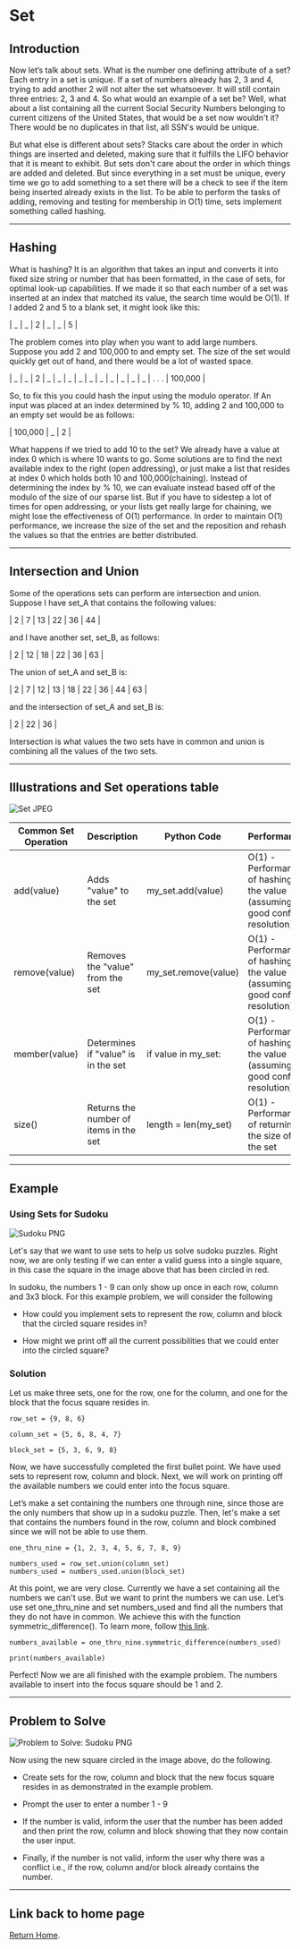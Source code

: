 # Set

## Introduction

Now let’s talk about sets. What is the number one defining attribute of a set? Each entry in a set is unique. If a set of numbers already has 2, 3 and 4, trying to add another 2 will not alter the set whatsoever. It will still contain three entries: 2, 3 and 4. So what would an example of a set be? Well, what about a list containing all the current Social Security Numbers belonging to current citizens of the United States, that would be a set now wouldn't it? There would be no duplicates in that list, all SSN's would be unique.

But what else is different about sets? Stacks care about the order in which things are inserted and deleted, making sure that it fulfills the LIFO behavior that it is meant to exhibit. But sets don't care about the order in which things are added and deleted. But since everything in a set must be unique, every time we go to add something to a set there will be a check to see if the item being inserted already exists in the list. To be able to perform the tasks of adding, removing and testing for membership in O(1) time, sets implement something called hashing.

***

## Hashing

What is hashing? It is an algorithm that takes an input and converts it into fixed size string or number that has been formatted, in the case of sets, for optimal look-up capabilities. If we made it so that each number of a set was inserted at an index that matched its value, the search time would be O(1). If I added 2 and 5 to a blank set, it might look like this:

| _ | _ | 2 | _ | _ | 5 |

The problem comes into play when you want to add large numbers. Suppose you add 2 and 100,000 to and empty set. The size of the set would quickly get out of hand, and there would be a lot of wasted space.

| _ | _ | 2 | _ | _ | _ | _ | _ | _ | _ | _ | _ | _ | . . . | 100,000 | 

So, to fix this you could hash the input using the modulo operator. If An input was placed at an index determined by % 10, adding 2 and 100,000 to an empty set would be as follows:

| 100,000 | _ | 2 |

What happens if we tried to add 10 to the set? We already have a value at index 0 which is where 10 wants to go. Some solutions are to find the next available index to the right (open addressing), or just make a list that resides at index 0 which holds both 10 and 100,000(chaining). Instead of determining the index by % 10, we can evaluate instead based off of the modulo of the size of our sparse list. But if you have to sidestep a lot of times for open addressing, or your lists get really large for chaining, we might lose the effectiveness of O(1) performance. In order to maintain O(1) performance, we increase the size of the set and the reposition and rehash the values so that the entries are better distributed. 

***

## Intersection and Union

Some of the operations sets can perform are intersection and union. Suppose I have set_A that contains the following values:

| 2 | 7 | 13 | 22 | 36 | 44 |

and I have another set, set_B, as follows:

| 2 | 12 | 18 | 22 | 36 | 63 |

The union of set_A and set_B is:

| 2 | 7 | 12 | 13 | 18 | 22 | 36 | 44 | 63 |

and the intersection of set_A and set_B is:

| 2 | 22 | 36 |

Intersection is what values the two sets have in common and union is combining all the values of the two sets.

***

## Illustrations and Set operations table

![Set JPEG](set.jpg)

| Common Set Operation | Description | Python Code | Performance |
| ----------------------- | ----------- | ----------- | ----------- |
| add(value)             | Adds "value" to the set | my_set.add(value) | O(1) - Performance of hashing the value (assuming good conflict resolution) |
| remove(value) | Removes the "value" from the set | my_set.remove(value) | O(1) - Performance of hashing the value (assuming good conflict resolution) |
| member(value) | Determines if "value" is in the set | if value in my_set: | O(1) - Performance of hashing the value (assuming good conflict resolution) |
| size() | Returns the number of items in the set | length = len(my_set) | O(1) - Performance of returning the size of the set |

***

## Example

### Using Sets for Sudoku

![Sudoku PNG](sudoku.png)

Let's say that we want to use sets to help us solve sudoku puzzles. Right now, we are only testing if we can enter a valid guess into a single square, in this case the square in the image above that has been circled in red. 

In sudoku, the numbers 1 - 9 can only show up once in each row, column and 3x3 block. For this example problem, we will consider the following

* How could you implement sets to represent the row, column and block that the circled square resides in?

* How might we print off all the current possibilities that we could enter into the circled square?

### Solution

Let us make three sets, one for the row, one for the column, and one for the block that the focus square resides in.

```
row_set = {9, 8, 6}

column_set = {5, 6, 8, 4, 7}

block_set = {5, 3, 6, 9, 8}
```

Now, we have successfully completed the first bullet point. We have used sets to represent row, column and block. Next, we will work on printing off the available numbers we could enter into the focus square.

Let’s make a set containing the numbers one through nine, since those are the only numbers that show up in a sudoku puzzle. Then, let's make a set that contains the numbers found in the row, column and block combined since we will not be able to use them.

```
one_thru_nine = {1, 2, 3, 4, 5, 6, 7, 8, 9}

numbers_used = row_set.union(column_set)
numbers_used = numbers_used.union(block_set)
```

At this point, we are very close. Currently we have a set containing all the numbers we can't use. But we want to print the numbers we can use. Let’s use set one_thru_nine and set numbers_used and find all the numbers that they do not have in common. We achieve this with the function symmetric_difference(). To learn more, follow [this link](https://www.programiz.com/python-programming/methods/set/symmetric_difference).

```
numbers_available = one_thru_nine.symmetric_difference(numbers_used)

print(numbers_available)
```

Perfect! Now we are all finished with the example problem. The numbers available to insert into the focus square should be 1 and 2.

***

## Problem to Solve

![Problem to Solve: Sudoku PNG](sudoku2.png)

Now using the new square circled in the image above, do the following.

* Create sets for the row, column and block that the new focus square resides in as demonstrated in the example problem.

* Prompt the user to enter a number 1 - 9

* If the number is valid, inform the user that the number has been added and then print the row, column and block showing that they now contain the user input.

* Finally, if the number is not valid, inform the user why there was a conflict i.e., if the row, column and/or block already contains the number.

***

## Link back to home page

[Return Home](https://github.com/Scorpio-555/cse-212-Final-Project/blob/main/00Welcome.md).
